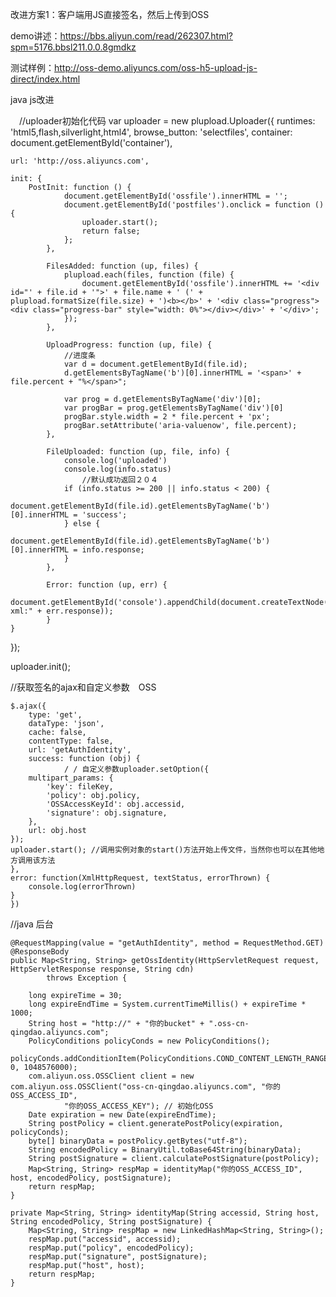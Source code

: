 改进方案1：客户端用JS直接签名，然后上传到OSS 

demo讲述：https://bbs.aliyun.com/read/262307.html?spm=5176.bbsl211.0.0.8gmdkz

测试样例：http://oss-demo.aliyuncs.com/oss-h5-upload-js-direct/index.html   


java js改进

　//uploader初始化代码
var uploader = new plupload.Uploader({
    runtimes: 'html5,flash,silverlight,html4',
    browse_button: 'selectfiles',
    container: document.getElementById('container'),

    url: 'http://oss.aliyuncs.com',

    init: {
        PostInit: function () {
                document.getElementById('ossfile').innerHTML = '';
                document.getElementById('postfiles').onclick = function () {
                    uploader.start();
                    return false;
                };
            },

            FilesAdded: function (up, files) {
                plupload.each(files, function (file) {
                    document.getElementById('ossfile').innerHTML += '<div id="' + file.id + '">' + file.name + ' (' + plupload.formatSize(file.size) + ')<b></b>' + '<div class="progress"><div class="progress-bar" style="width: 0%"></div></div>' + '</div>';
                });
            },

            UploadProgress: function (up, file) {
                //进度条
                var d = document.getElementById(file.id);
                d.getElementsByTagName('b')[0].innerHTML = '<span>' + file.percent + "%</span>";

                var prog = d.getElementsByTagName('div')[0];
                var progBar = prog.getElementsByTagName('div')[0]
                progBar.style.width = 2 * file.percent + 'px';
                progBar.setAttribute('aria-valuenow', file.percent);
            },

            FileUploaded: function (up, file, info) {
                console.log('uploaded')
                console.log(info.status)
                    //默认成功返回２０４
                if (info.status >= 200 || info.status < 200) {
                    document.getElementById(file.id).getElementsByTagName('b')[0].innerHTML = 'success';
                } else {
                    document.getElementById(file.id).getElementsByTagName('b')[0].innerHTML = info.response;
                }
            },

            Error: function (up, err) {
                document.getElementById('console').appendChild(document.createTextNode("\nError xml:" + err.response));
            }
    }
});

uploader.init();

//获取签名的ajax和自定义参数　OSS
 

	$.ajax({
	    type: 'get',
	    dataType: 'json',
	    cache: false,
	    contentType: false,
	    url: 'getAuthIdentity',
	    success: function (obj) {
	            / / 自定义参数uploader.setOption({
	    multipart_params: {
	        'key': fileKey,
	        'policy': obj.policy,
	        'OSSAccessKeyId': obj.accessid,
	        'signature': obj.signature,
	    },
	    url: obj.host
	});
	uploader.start(); //调用实例对象的start()方法开始上传文件，当然你也可以在其他地方调用该方法
	},
	error: function(XmlHttpRequest, textStatus, errorThrown) {
	    console.log(errorThrown)
	}
	})

 
//java 后台


 
	@RequestMapping(value = "getAuthIdentity", method = RequestMethod.GET)
	@ResponseBody
	public Map<String, String> getOssIdentity(HttpServletRequest request, HttpServletResponse response, String cdn)
			throws Exception {

		long expireTime = 30;
		long expireEndTime = System.currentTimeMillis() + expireTime * 1000;
		String host = "http://" + "你的bucket" + ".oss-cn-qingdao.aliyuncs.com";
		PolicyConditions policyConds = new PolicyConditions();
		policyConds.addConditionItem(PolicyConditions.COND_CONTENT_LENGTH_RANGE, 0, 1048576000);
		com.aliyun.oss.OSSClient client = new com.aliyun.oss.OSSClient("oss-cn-qingdao.aliyuncs.com", "你的OSS_ACCESS_ID",
				"你的OSS_ACCESS_KEY"); // 初始化OSS
		Date expiration = new Date(expireEndTime);
		String postPolicy = client.generatePostPolicy(expiration, policyConds);
		byte[] binaryData = postPolicy.getBytes("utf-8");
		String encodedPolicy = BinaryUtil.toBase64String(binaryData);
		String postSignature = client.calculatePostSignature(postPolicy);
		Map<String, String> respMap = identityMap("你的OSS_ACCESS_ID", host, encodedPolicy, postSignature);
		return respMap;
	}

	private Map<String, String> identityMap(String accessid, String host, String encodedPolicy, String postSignature) {
		Map<String, String> respMap = new LinkedHashMap<String, String>();
		respMap.put("accessid", accessid);
		respMap.put("policy", encodedPolicy);
		respMap.put("signature", postSignature);
		respMap.put("host", host);
		return respMap;
	}
